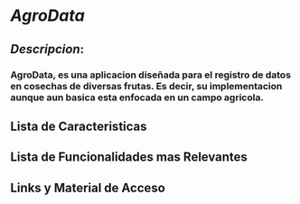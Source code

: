 # *AgroData*

## ***Descripcion***:

### AgroData, es una aplicacion diseñada para el registro de datos en cosechas de diversas frutas. Es decir, su implementacion aunque aun basica esta enfocada en un campo agricola.

## Lista de Caracteristicas

## Lista de Funcionalidades mas Relevantes

## Links y Material de Acceso
